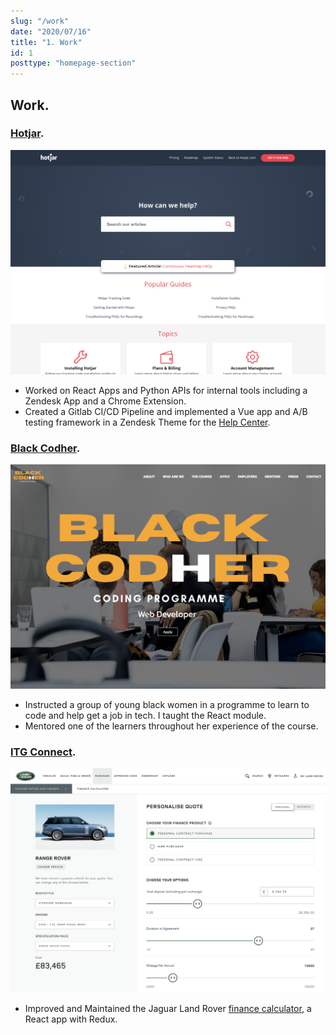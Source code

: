 ```yaml
---
slug: "/work"
date: "2020/07/16"
title: "1. Work"
id: 1
posttype: "homepage-section"
---
```


## Work.

### [Hotjar](https://hotjar.com).

<div class="work-item">
  <img alt="Hotjar Help Center" src="../../images/hotjar_help_center.png" />
  <ul>
    <li>Worked on React Apps and Python APIs for internal tools including a Zendesk App and a Chrome Extension.</li>
    <li>Created a Gitlab CI/CD Pipeline and implemented a Vue app and A/B testing framework in a Zendesk Theme for the <a href="https://help.hotjar.com">Help Center</a>.</li>
  </ul>

</div>

### [Black Codher](https://blackcodher.com/).

<div class="work-item">
  <img alt="Black Codher" src="../../images/black_codher.png" />
  <ul>
    <li>Instructed a group of young black women in a programme to learn to code and help get a job in tech. I taught the React module.</li>
    <li>Mentored one of the learners throughout her experience of the course.</li>
  </ul>
</div>

### [ITG Connect](https://teamitg.com/).

<div class="work-item">
  <img alt="ITG Connect" src="../../images/itg_connect.png" />
  <ul>
    <li>Improved and Maintained the Jaguar Land Rover <a href="https://www.landrover.co.uk/offers-and-finance/finance-calculator.html">finance calculator</a>, a React app with Redux.</li>
  </ul>
</div>
